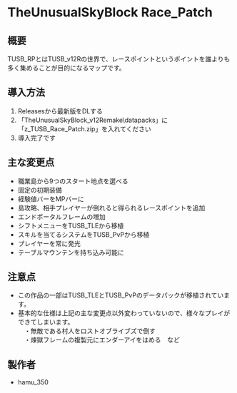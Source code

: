 # TheUnusualSkyBlock Race_Patch
## 概要
TUSB_RPとはTUSB_v12Rの世界で、レースポイントというポイントを誰よりも多く集めることが目的になるマップです。

## 導入方法
1. Releasesから最新版をDLする
2. 「TheUnusualSkyBlock_v12Remake\datapacks」に「z_TUSB_Race_Patch.zip」を入れてください
3. 導入完了です

## 主な変更点
- 職業島から9つのスタート地点を選べる
- 固定の初期装備
- 経験値バーをMPバーに
- 島攻略、相手プレイヤーが倒れると得られるレースポイントを追加
- エンドポータルフレームの増加
- シフトメニューをTUSB_TLEから移植
- スキルを当てるシステムをTUSB_PvPから移植
- プレイヤーを常に発光
- テーブルマウンテンを持ち込み可能に

## 注意点
- この作品の一部はTUSB_TLEとTUSB_PvPのデータパックが移植されています。
- 基本的な仕様は上記の主な変更点以外変わっていないので、様々なプレイができてしまいます。<br>
　・無敵である村人をロストオブライブズで倒す<br>
　・煉獄フレームの複製元にエンダーアイをはめる　など

## 製作者
- hamu_350
